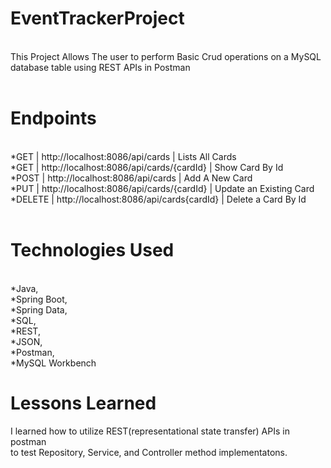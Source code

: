 # EventTrackerProject

<br>
This Project Allows The user to perform Basic Crud operations on a MySQL database table using REST APIs in Postman<br> 

<br>

# Endpoints

<br>
	*GET  | http://localhost:8086/api/cards | Lists All Cards<br>
	*GET | http://localhost:8086/api/cards/{cardId} | Show Card By Id<br>
	*POST | http://localhost:8086/api/cards | Add A New Card<br>
	*PUT | http://localhost:8086/api/cards/{cardId} | Update an Existing Card<br>
	*DELETE | http://localhost:8086/api/cards{cardId} | Delete a Card By Id<br>
<br>

# Technologies Used

<br>
*Java,<br>
*Spring Boot,<br> 
*Spring Data,<br> 
*SQL,<br> 
*REST,<br> 
*JSON,<br> 
*Postman,<br> 
*MySQL Workbench<br>

# Lessons Learned

I learned how to utilize REST(representational state transfer) APIs in postman<br> to test Repository, Service, and Controller method implementatons.
